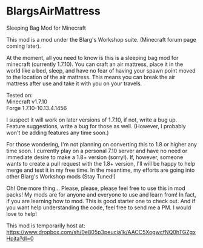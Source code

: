 # BlargsAirMattress
Sleeping Bag Mod for Minecraft

This mod is a mod under the Blarg's Workshop suite. (Minecraft forum page coming later).

At the moment, all you need to know is this is a sleeping bag mod for minecraft (currently 1.7.10).  You can craft an air mattress, place it in the world like a bed, sleep, and have no fear of having your spawn point moved to the location of the air mattress.  This means you can break the air mattress after use and take it with you on your travels.

Tested on:<br/>
Minecraft v1.7.10<br/>
Forge 1.7.10-10.13.4.1456

I suspect it will work on later versions of 1.7.10, if not, write a bug up.<br/>
Feature suggestions, write a bug for those as well. (However, I probably won't be adding features any time soon.)

For those wondering, I'm not planning on converting this to 1.8 or higher any time soon.  I currently play on a personal 7.10 server and have no need or immediate desire to make a 1.8+ version (sorry!).  If, however, someone wants to create a pull request with the 1.8+ version, I'll will be happy to help merge and test it in my free time.  In the meantime, my efforts are going into other Blarg's Workshop mods (Stay Tuned!)

Oh! One more thing... Please, please, please feel free to use this in mod packs!  My mods are for anyone and everyone to use and learn from!  In fact, if you are learning how to mod.  This is good starter one to check out.  And if you want help understanding the code, feel free to send me a PM.  I would love to help!

This mod is temporarily host at:
https://www.dropbox.com/sh/0e805p3peucia1k/AACC5XogwcfNQ0hTGZgxHpjta?dl=0
